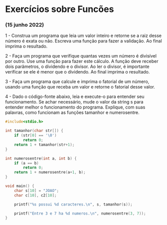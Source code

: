 # Exercícios sobre Funcões

### (15 junho 2022)

1 - Construa um programa que leia um valor inteiro e retorne se a raiz desse número é exata ou não. Escreva uma função para fazer a validação. Ao final imprima o resultado.

2 - Faça um programa que verifique quantas vezes um número é divisível por outro. Use uma função para fazer este cálculo. A função deve receber dois parâmetros, o dividendo e o divisor. Ao ler o divisor, é importante verificar se ele é menor que o dividendo. Ao final imprima o resultado.

3 - Faça um programa que calcule e imprima o fatorial de um número, usando uma função que receba um valor e retorne o fatorial desse valor.

4 - Dado o código-fonte abaixo, leia e execute-o para entender seu funcionamento. Se achar necessário, mude o valor da string s para entender melhor o funcionamento do programa. Explique, com suas palavras, como funcionam as funções tamanhor e numerosentre.

```c
#include<stdio.h>

int tamanhor(char str[]) {
    if (str[0] == '\0')
        return 0;
    return 1 + tamanhor(str+1);
}

int numerosentre(int a, int b) {
    if (a == b) 
        return 0;
    return 1 + numerosentre(a+1, b);
}

void main() {
    char s[10] = "JOAO";
    char c[10], c2[10];

    printf("%s possui %d caracteres.\n", s, tamanhor(s));

    printf("Entre 3 e 7 ha %d numeros.\n", numerosentre(3, 7));
}
```